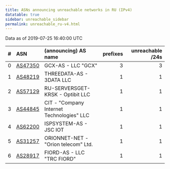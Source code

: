 ```yaml
---
title: ASNs announcing unreachable networks in RU (IPv4)
datatable: true
sidebar: unreachable_sidebar
permalink: unreachable_ru-v4.html
---
```


Data as of 2019-07-25 16:40:00 UTC


<div class="datatable-begin"></div>

|   # | ASN                                    | (announcing) AS name                      |   prefixes |   unreachable /24s |
|----:|:---------------------------------------|:------------------------------------------|-----------:|-------------------:|
|   0 | [AS47350](unreachable_AS47350-v4.html) | GCX-AS - LLC "GCX"                        |          3 |                  3 |
|   1 | [AS48219](unreachable_AS48219-v4.html) | THREEDATA-AS - 3DATA LLC                  |          1 |                  1 |
|   2 | [AS57129](unreachable_AS57129-v4.html) | RU-SERVERSGET-KRSK - Optibit LLC          |          1 |                  1 |
|   3 | [AS44845](unreachable_AS44845-v4.html) | CIT - "Company Internet Technologies" LLC |          1 |                  1 |
|   4 | [AS62200](unreachable_AS62200-v4.html) | ISPSYSTEM-AS - JSC IOT                    |          1 |                  1 |
|   5 | [AS31257](unreachable_AS31257-v4.html) | ORIONNET-NET - "Orion telecom" Ltd.       |          1 |                  1 |
|   6 | [AS28917](unreachable_AS28917-v4.html) | FIORD-AS - LLC "TRC FIORD"                |          1 |                  1 |

<div class="datatable-end"></div>